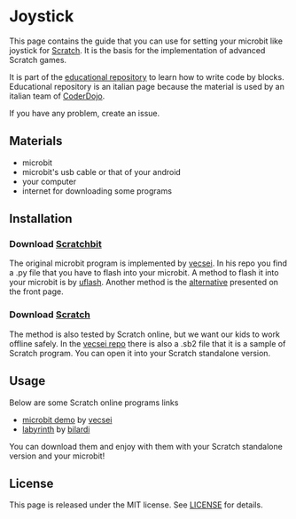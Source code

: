 # Joystick

This page contains the guide that you can use for setting your microbit like joystick for [Scratch](https://scratch.mit.edu/).
It is the basis for the implementation of advanced Scratch games.

It is part of the [educational repository](http://www.coderdojofosso.it/download/) to learn how to write code by blocks.
Educational repository is an italian page because the material is used by an italian team of [CoderDojo](https://coderdojo.com/).

If you have any problem, create an issue.

## Materials

- microbit
- microbit's usb cable or that of your android
- your computer
- internet for downloading some programs

## Installation
### Download [Scratchbit](https://github.com/vecsei/Scratchbit)
The original microbit program is implemented by [vecsei](https://github.com/vecsei).
In his repo you find a .py file that you have to flash into your microbit.
A method to flash it into your microbit is by [uflash](https://github.com/ntoll/uflash).
Another method is the [alternative](https://github.com/bbcmicrobit/micropython) presented on the front page.
### Download [Scratch](https://scratch.mit.edu/download)
The method is also tested by Scratch online, but we want our kids to work offline safely.
In the [vecsei repo](https://github.com/vecsei/Scratchbit) there is also a .sb2 file that it is a sample of Scratch program.
You can open it into your Scratch standalone version.

## Usage

Below are some Scratch online programs links
- [microbit demo](https://scratch.mit.edu/projects/157159412/) by [vecsei](https://github.com/vecsei)
- [labyrinth]() by [bilardi](https://github.com/bilardi)

You can download them and enjoy with them with your Scratch standalone version and your microbit!

## License

This page is released under the MIT license.  See [LICENSE](LICENSE) for details.
